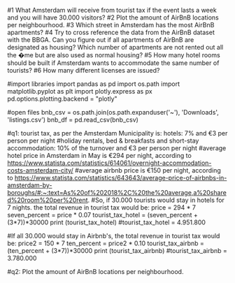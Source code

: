 #1 What Amsterdam will receive from tourist tax if the event lasts a week and you will have 30.000 visitors?
#2 Plot the amount of AirBnB locations per neighbourhood.
#3 Which street in Amsterdam has the most AirBnB apartments?
#4 Try to cross reference the data from the AirBnB dataset with the BBGA. Can you figure out if all apartments of AirBnB are designated as housing? Which number of apartments are not rented out all the �me but are also used as normal housing?
#5 How many hotel rooms should be built if Amsterdam wants to accommodate the same number of tourists?
#6 How many different licenses are issued?

#import libraries
import pandas as pd
import os.path
import matplotlib.pyplot as plt
import plotly.express as px
pd.options.plotting.backend = "plotly"


#open files
bnb_csv = os.path.join(os.path.expanduser('~'), 'Downloads', 'listings.csv')
bnb_df = pd.read_csv(bnb_csv)

#q1: tourist tax, as per the Amsterdam Municipality is: hotels: 7% and  €3 per person per night
#holiday rentals, bed & breakfasts and short-stay accommodation: 10% of the turnover and €3 per person per night
#average hotel price in Amsterdam in May is €294 per night, according to https://www.statista.com/statistics/614061/overnight-accommodation-costs-amsterdam-city/
#average airbnb price is €150 per night, according to https://www.statista.com/statistics/643643/average-price-of-airbnbs-in-amsterdam-by-boroughs/#:~:text=As%20of%202018%2C%20the%20average,a%20shared%20room%20per%20rent.
#So, if 30.000 tourists would stay in hotels for 7 nights. the total revenue in tourist tax would be:
price = 294 * 7
seven_percent = price * 0.07 
tourist_tax_hotel = (seven_percent + (3*7))*30000
print (tourist_tax_hotel)
#tourist_tax_hotel = 4.951.800

#If all 30.000 would stay in Airbnb's, the total revenue in tourist tax would be:
price2 = 150 * 7
ten_percent = price2 * 0.10
tourist_tax_airbnb = (ten_percent + (3*7))*30000
print (tourist_tax_airbnb)
#tourist_tax_airbnb = 3.780.000

#q2: Plot the amount of AirBnB locations per neighbourhood.
